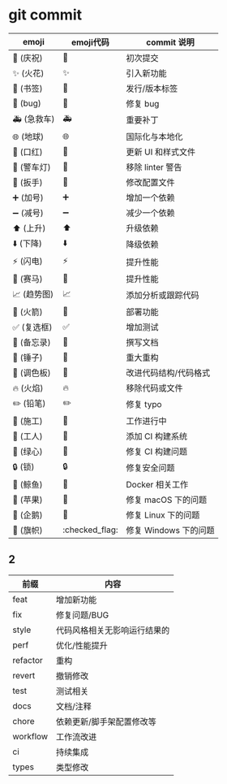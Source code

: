 # git commit

| emoji     | emoji代码                     | commit 说明         |
|-----------|-----------------------------|-------------------|
| 🎉 (庆祝)   | 	:tada:	                    | 初次提交              |
| ✨ (火花)    | 	:sparkles:	                | 引入新功能             |
| 🔖 (书签)   | 	:bookmark:	                | 发行/版本标签           |
| 🐛 (bug)	 | :bug:	                      | 修复 bug            |
| 🚑 (急救车)	 | :ambulance:	                | 重要补丁              |
| 🌐 (地球)	  | :globe_with_meridians:      | 	国际化与本地化          |
| 💄 (口红)	  | :lipstick:	                 | 更新 UI 和样式文件       |
| 🚨 (警车灯)	 | :rotating_light:	           | 移除 linter 警告      |
| 🔧 (扳手)   | 	:wrench:        	          | 修改配置文件            |            
| ➕ (加号)    | 	:heavy_plus_sign:	         | 增加一个依赖            |            
| ➖ (减号)    | 	:heavy_minus_sign:         | 	    减少一个依赖       |           
| ⬆️ (上升)   | 	:arrow_up:	                | 升级依赖              |            
| ⬇️ (下降)   | 	:arrow_down:	              | 降级依赖              |              
| ⚡️ (闪电)   | :zap:                       | 提升性能              |
| 🐎 (赛马)   | 	:racehorse:	               | 提升性能              |
| 📈 (趋势图)  | 	:chart_with_upwards_trend: | 	添加分析或跟踪代码        |
| 🚀 (火箭)	  | :rocket:    	               | 部署功能              |
| ✅ (复选框)   | 	:white_check_mark:         | 	    增加测试         |     
| 📝 (备忘录)  | 	:memo:	                    | 撰写文档              |       
| 🔨 (锤子)   | 	:hammer:                   | 	            重大重构 |      
| 🎨 (调色板)  | 	:art:	                     | 改进代码结构/代码格式       |
| 🔥 (火焰)   | 	:fire:	                    | 移除代码或文件           |
| ✏️ (铅笔)   | 	:pencil2:	                 | 修复 typo           |    
| 🚧 (施工)   | 	:construction:	            | 工作进行中             |        
| 👷 (工人)   | 	:construction_worker:      | 	添加 CI 构建系统       |     
| 💚 (绿心)   | 	:green_heart:	             | 修复 CI 构建问题        |    
| 🔒 (锁)    | 	    :lock:	                | 修复安全问题            |  
| 🐳 (鲸鱼)   | 	:whale:	                   | Docker 相关工作       |
| 🍎 (苹果)   | 	:apple:	                   | 修复 macOS 下的问题     |
| 🐧 (企鹅)   | 	:penguin:	                 | 修复 Linux 下的问题     |  
| 🏁 (旗帜)   | 	:checked_flag:	            | 修复 Windows 下的问题   |


## 2

| 前缀       | 内容             |
|----------|----------------|
| feat     | 增加新功能          |
| fix      | 修复问题/BUG       |
| style    | 代码风格相关无影响运行结果的 |
| perf     | 优化/性能提升        |
| refactor | 重构             |
| revert   | 撤销修改           |
| test     | 测试相关           |
| docs     | 文档/注释          |
| chore    | 依赖更新/脚手架配置修改等  |
| workflow | 工作流改进          |
| ci       | 持续集成           |
| types    | 类型修改           |